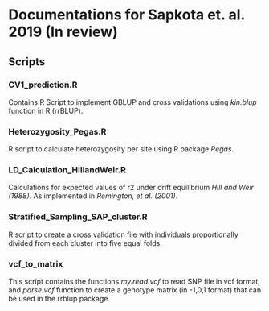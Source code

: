 # Documentations for Sapkota et. al. 2019 (In review)


## Scripts
### CV1_prediction.R
Contains R Script to implement GBLUP and cross validations using _kin.blup_ function in R (rrBLUP).

### Heterozygosity_Pegas.R
R script to calculate heterozygosity per site using R package _Pegas_.

###  LD_Calculation_HillandWeir.R
Calculations for expected values of r2 under drift equilibrium _Hill and Weir (1988)_. As implemented in _Remington, et al. (2001)_.


### Stratified_Sampling_SAP_cluster.R
R script to create a cross validation file with individuals proportionally divided from each cluster into five equal folds.

### vcf_to_matrix 
This script contains the functions _my.read.vcf_ to read SNP file in vcf format, and _parse.vcf_ function to create a genotype matrix (in -1,0,1 format) that can be used in the rrblup package.

